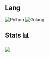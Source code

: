 ## Lang

![Python](https://img.shields.io/badge/-Python-%230075a8?llogoColor=white&style=flat-square) ![Golang](https://img.shields.io/badge/-Golang-%230075a8?logoColor=white&style=flat-square)

## Stats 📊
<img src="https://github-readme-stats.vercel.app/api?username=north-developers&show_icons=true&count_private=true">
